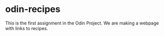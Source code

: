 # odin-recipes
This is the first assignment in the Odin Project.
We are making a webpage with links to recipes.
